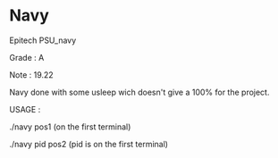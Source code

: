 # Navy
Epitech PSU_navy

Grade : A

Note : 19.22

Navy done with some usleep wich doesn't give a 100% for the project.


USAGE : 

./navy pos1 (on the first terminal)

./navy pid pos2 (pid is on the first terminal)
